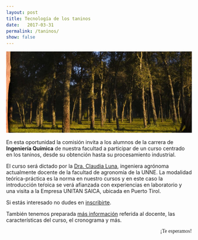 ```yaml
---
layout: post
title: Tecnología de los taninos
date:   2017-03-31
permalink: /taninos/
show: false
---
```


<style>
@import url('https://fonts.googleapis.com/css?family=Permanent+Marker');
</style>

<img src="/assets/img/taninos.jpg" alt="Taninos">

En esta oportunidad la comisión invita a los alumnos de la carrera de **Ingeniería
Química** de nuestra facultad a participar de un curso centrado en los taninos,
desde su obtención hasta su procesamiento industrial.

<!--more-->

El curso será dictado por la [Dra. Claudia Luna][CV], ingeniera agrónoma actualmente docente
de la facultad de agronomía de la UNNE. La modalidad teórica-práctica es la norma
en nuestro cursos y en este caso la introducción teŕoica se verá afianzada con experiencias
en laboratorio y una visita a la Empresa UNITAN SAICA, ubicada en Puerto Tirol.

Si estás interesado no dudes en [inscribirte][inscripción].

También tenemos preparada [más información][Detalles] referida al docente, las características del curso,
el cronograma y más.

<div style="font-family: 'Permanent Marker', cursive; text-align: right">¡Te esperamos!</div>

[Detalles]: /taninos1/
[inscripción]: https://docs.google.com/forms/d/e/1FAIpQLScODaliUsp5UPj-Ru0YA1pHW9rqEcXUKaaRmfTmVYsDVAn8pw/viewform?usp=sf_link
[CV]: https://ar.linkedin.com/pub/claudia-luna/3b/a38/bb2
